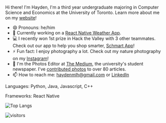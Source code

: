 Hi there! I'm Hayden, I'm a third year undergraduate majoring in Computer Science and Economics at the University of Toronto. Learn more about me on my [website](https://haydenmlh.github.io/)!

- 😄 Pronouns: he/him
- 🔭 Currently working on a [React Native Weather App](https://github.com/haydenmlh/WeatherMan). 
- 💻 I recently won 1st prize in Hack the Valley with 3 other teammates. Check out our app to help you shop smarter, [Schmart App](https://devpost.com/software/schmart)!
- ⚡ Fun fact: I enjoy photography a lot. Check out my nature photography on my [Instagram](https://www.instagram.com/haydennnature/ "Instagram: haydennnature")! 
- 🏢 I'm the Photos Editor at [The Medium](https://themedium.ca/), the university's student newspaper. I've [contributed photos](https://archive.themedium.ca/author/hayden-mak/) to over 80 articles.
- 📫 How to reach me: haydenmlh@gmail.com or [LinkedIn](https://www.linkedin.com/in/haydenmlh/)

Languages: Python, Java, Javascript, C++

Frameworks: React Native

![Top Langs](https://github-readme-stats.vercel.app/api/top-langs/?username=haydenmlh&layout=compact)

![visitors](https://visitor-badge.glitch.me/badge?page_id=haydenmlh.haydenmlh)
